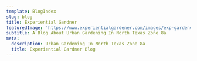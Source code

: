 ```yaml
---
template: BlogIndex
slug: blog
title: Experiential Gardner
featuredImage: 'https://www.experientialgardener.com/images/exp-gardener-header-flattened.jpg'
subtitle: A Blog About Urban Gardening In North Texas Zone 8a
meta:
  description: Urban Gardening In North Texas Zone 8a 
  title: Experiential Gardner Blog
---
```

